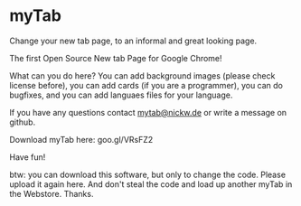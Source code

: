 myTab
=====

Change your new tab page, to an informal and great looking page.

The first Open Source New tab Page for Google Chrome! 

What can you do here? 
You can add background images (please check license before), you can add cards (if you are a programmer), you can do bugfixes, and you can add languaes files for your language. 

If you have any questions contact mytab@nickw.de or write a message on github. 

Download myTab here: goo.gl/VRsFZ2 

Have fun! 

btw: you can download this software, but only to change the code. Please upload it again here. And don't steal the code and load up another myTab in the Webstore. Thanks. 
